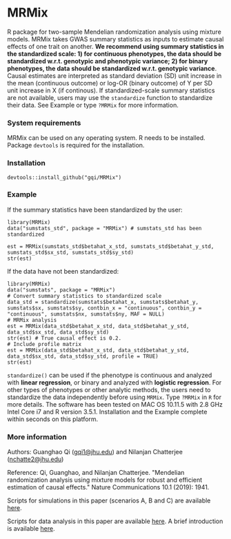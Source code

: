 # MRMix

R package for two-sample Mendelian randomization analysis using mixture models. MRMix takes GWAS summary statistics as inputs to estimate causal effects of one trait on another. **We recommend using summary statistics in the standardized scale: 1) for continuous phenotypes, the data should be standardized w.r.t. genotypic and phenotypic variance; 2) for binary phenotypes, the data should be standardized w.r.t. genotypic variance**. Causal estimates are interpreted as standard deviation (SD) unit increase in the mean (continuous outcome) or log-OR (binary outcome) of Y per SD unit increase in X (if continous). If standardized-scale summary statistics are not available, users may use the `standardize` function to standardize their data. See Example or type `?MRMix` for more information.

### System requirements

MRMix can be used on any operating system. R needs to be installed. Package `devtools` is required for the installation.

### Installation
```
devtools::install_github("gqi/MRMix")
```

### Example

If the summary statistics have been standardized by the user:
```
library(MRMix)
data("sumstats_std", package = "MRMix") # sumstats_std has been standardized

est = MRMix(sumstats_std$betahat_x_std, sumstats_std$betahat_y_std, sumstats_std$sx_std, sumstats_std$sy_std)
str(est)
```

If the data have not been standardized:
```
library(MRMix)
data("sumstats", package = "MRMix")
# Convert summary statistics to standardized scale
data_std = standardize(sumstats$betahat_x, sumstats$betahat_y, sumstats$sx, sumstats$sy, contbin_x = "continuous", contbin_y = "continuous", sumstats$nx, sumstats$ny, MAF = NULL)
# MRMix analysis
est = MRMix(data_std$betahat_x_std, data_std$betahat_y_std, data_std$sx_std, data_std$sy_std)
str(est) # True causal effect is 0.2.
# Include profile matrix
est = MRMix(data_std$betahat_x_std, data_std$betahat_y_std, data_std$sx_std, data_std$sy_std, profile = TRUE)
str(est)
```

`standardize()` can be used if the phenotype is continuous and analyzed with **linear regression**, or binary and analyzed with **logistic regression**. For other types of phenotypes or other analytic methods, the users need to standardize the data independently before using `MRMix`. Type `?MRMix` in `R` for more details. The software has been tested on MAC OS 10.11.5 with 2.8 GHz Intel Core i7 and R version 3.5.1. Installation and the Example complete within seconds on this platform.



### More information 
Authors: Guanghao Qi (gqi1@jhu.edu) and Nilanjan Chatterjee (nchatte2@jhu.edu)

Reference: Qi, Guanghao, and Nilanjan Chatterjee. "Mendelian randomization analysis using mixture models for robust and efficient estimation of causal effects." Nature Communications 10.1 (2019): 1941.

Scripts for simulations in this paper (scenarios A, B and C) are available [here](https://github.com/gqi/MRMix/tree/master/simulations). 

Scripts for data analysis in this paper are available [here](https://github.com/gqi/MRMix/tree/master/data_analysis). A brief introduction is available [here](https://github.com/gqi/MRMix/wiki).
